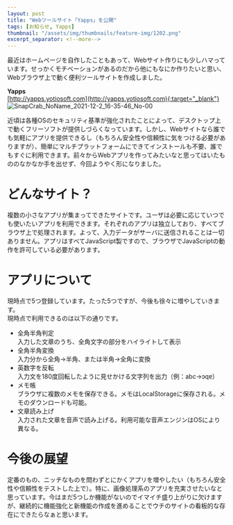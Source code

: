 ```yaml
---
layout: post
title: "Webツールサイト「Yapps」を公開"
tags: [お知らせ, Yapps]
thumbnail: "/assets/img/thumbnails/feature-img/1202.png"
excerpt_separator: <!--more-->
---
```


最近はホームページを自作したこともあって、Webサイト作りにも少しハマっています。せっかくモチベーションがあるのだから他にもなにか作りたいと思い、Webブラウザ上で動く便利ツールサイトを作成しました。  

**Yapps**  
[http://yapps.yotiosoft.com](http://yapps.yotiosoft.com){:target="_blank"}  
![SnapCrab_NoName_2021-12-2_16-35-46_No-00](../../../assets/img/post/2021-12-02-Webツールサイトを作った/SnapCrab_NoName_2021-12-2_16-35-46_No-00.png)

<!--more-->

近頃は各種OSのセキュリティ基準が強化されたことによって、デスクトップ上で動くフリーソフトが提供しづらくなっています。しかし、Webサイトなら誰でも気軽にアプリを提供できるし（もちろん安全性や信頼性に気をつける必要がありますが）、簡単にマルチプラットフォームにできてインストールも不要、誰でもすぐに利用できます。前々からWebアプリを作ってみたいなと思ってはいたもののなかなか手を出せず、今回ようやく形になりました。

# どんなサイト？

複数の小さなアプリが集まってできたサイトです。ユーザは必要に応じていつでも使いたいアプリを利用できます。それぞれのアプリは独立しており、すべてブラウザ上で処理されます。よって、入力データがサーバに送信されることは一切ありません。アプリはすべてJavaScript製ですので、ブラウザでJavaScriptの動作を許可している必要があります。

# アプリについて

現時点で5つ登録しています。たった5つですが、今後も徐々に増やしていきます。  
現時点で利用できるのは以下の通りです。  

- 全角半角判定  
  入力した文章のうち、全角文字の部分をハイライトして表示
- 全角半角変換  
  入力分から全角→半角、または半角→全角に変換
- 英数字を反転  
  入力文を180度回転したように見せかける文字列を出力（例：abc→ɔqɐ）
- メモ帳  
  ブラウザに複数のメモを保存できる。メモはLocalStorageに保存される。メモのダウンロードも可能。
- 文章読み上げ  
  入力された文章を音声で読み上げる。利用可能な音声エンジンはOSにより異なる。

# 今後の展望

定番のもの、ニッチなものを問わずとにかくアプリを増やしたい（もちろん安全性や信頼性をテストした上で）。特に、画像処理系のアプリを充実させたいなと思っています。今はまだ5つしか機能がないのでイマイチ盛り上がりに欠けますが、継続的に機能強化と新機能の作成を進めることでウチのサイトの看板的な存在にできたらなぁと思います。
